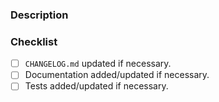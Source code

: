 ### Description

### Checklist

- [ ] `CHANGELOG.md` updated if necessary.
- [ ] Documentation added/updated if necessary.
- [ ] Tests added/updated if necessary.
